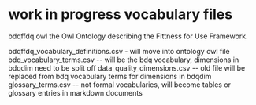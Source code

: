 
# work in progress vocabulary files

bdqffdq.owl the Owl Ontology describing the Fittness for Use Framework.

bdqffdq_vocabulary_definitions.csv  - will move into ontology owl file
bdq_vocabulary_terms.csv -- will be the bdq vocabulary, dimensions in bdqdim need to be split off
data_quality_dimensions.csv -- old file will be replaced from bdq vocabulary terms for dimensions in bdqdim
glossary_terms.csv -- not formal vocabularies, will become tables or glossary entries in markdown documents
